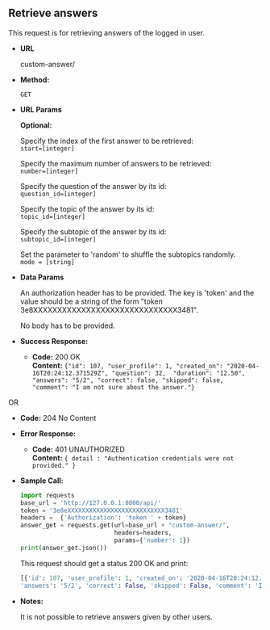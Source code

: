 **Retrieve answers**
----
  This request is for retrieving answers of the logged in user.
  
* **URL**

  custom-answer/

* **Method:**

  `GET` 
  
*  **URL Params**

   **Optional:** <br>
            
   Specify the index of the first answer to be retrieved: <br>
   `start=[integer]`
              
   Specify the maximum number of answers to be retrieved:  <br>
   `number=[integer]`
   
   Specify the question of the answer by its id: <br>
   `question_id=[integer]`
              
   Specify the topic of the answer by its id: <br>
   `topic_id=[integer]`
              
   Specify the subtopic of the answer by its id: <br>
   `subtopic_id=[integer]`
   
   Set the parameter to 'random' to shuffle the subtopics randomly. <br> 
   `mode = [string]`
  
  
* **Data Params**

    An authorization header has to be provided. The key is 'token' 
    and the value should be a string of the form "token 3e8XXXXXXXXXXXXXXXXXXXXXXXXXXXXXX3481". 
    
    No body has to be provided. 
    
* **Success Response:**

  * **Code:** 200 OK <br />
    **Content:** `{"id": 107, "user_profile": 1, "created_on": "2020-04-16T20:24:12.371529Z", "question": 32, 
    "duration": "12.50", "answers": "5/2", "correct": false, "skipped": false, 
    "comment": "I am not sure about the answer."}`
    
 OR
 
  *  **Code:** 204 No Content <br />
 
* **Error Response:**

  * **Code:** 401 UNAUTHORIZED <br />
    **Content:** `{ detail : "Authentication credentials were not provided." }`

* **Sample Call:**

    ```python
    import requests
    base_url = 'http://127.0.0.1:8000/api/'
    token = '3e8eXXXXXXXXXXXXXXXXXXXXXXXXXXX3481'
    headers =  {'Authorization': 'token ' + token}
    answer_get = requests.get(url=base_url + "custom-answer/", 
                              headers=headers,
                              params={'number': 1})
    print(answer_get.json())
     ``` 
     
     This request should get a status 200 OK and print:
     ```python
     [{'id': 107, 'user_profile': 1, 'created_on': '2020-04-16T20:24:12.371529Z', 'question': 32, 'duration': '12.50', 
     'answers': '5/2', 'correct': False, 'skipped': False, 'comment': 'I am not sure about the answer.'}]
     ```
    
* **Notes:**

    It is not possible to retrieve answers given by other users.  
